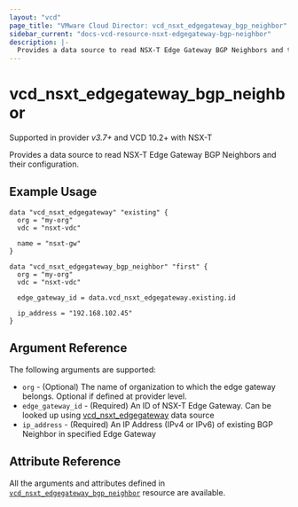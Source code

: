 ```yaml
---
layout: "vcd"
page_title: "VMware Cloud Director: vcd_nsxt_edgegateway_bgp_neighbor"
sidebar_current: "docs-vcd-resource-nsxt-edgegateway-bgp-neighbor"
description: |-
  Provides a data source to read NSX-T Edge Gateway BGP Neighbors and their configuration.
---
```


# vcd\_nsxt\_edgegateway\_bgp\_neighbor

Supported in provider *v3.7+* and VCD 10.2+ with NSX-T

Provides a data source to read NSX-T Edge Gateway BGP Neighbors and their configuration.

## Example Usage

```hcl
data "vcd_nsxt_edgegateway" "existing" {
  org = "my-org"
  vdc = "nsxt-vdc"

  name = "nsxt-gw"
}

data "vcd_nsxt_edgegateway_bgp_neighbor" "first" {
  org = "my-org"
  vdc = "nsxt-vdc"

  edge_gateway_id = data.vcd_nsxt_edgegateway.existing.id

  ip_address = "192.168.102.45"
}
```

## Argument Reference

The following arguments are supported:

* `org` - (Optional) The name of organization to which the edge gateway belongs. Optional if defined at provider level.
* `edge_gateway_id` - (Required) An ID of NSX-T Edge Gateway. Can be looked up using
  [vcd_nsxt_edgegateway](/providers/vmware/vcd/latest/docs/data-sources/nsxt_edgegateway) data source
* `ip_address` - (Required) An IP Address (IPv4 or IPv6) of existing BGP Neighbor in specified Edge Gateway

## Attribute Reference

All the arguments and attributes defined in
[`vcd_nsxt_edgegateway_bgp_neighbor`](/providers/vmware/vcd/latest/docs/resources/nsxt_edgegateway_bgp_neighbor)
resource are available.
